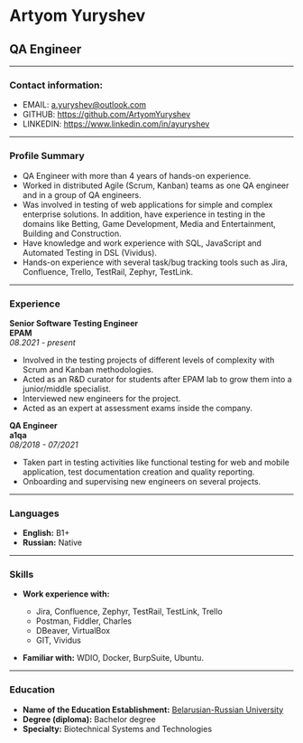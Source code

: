 # Artyom Yuryshev
## QA Engineer

---
### Contact information:

- EMAIL: <a.yuryshev@outlook.com>
- GITHUB: <https://github.com/ArtyomYuryshev>
- LINKEDIN: <https://www.linkedin.com/in/ayuryshev>

---
### Profile Summary
- QA Engineer with more than 4 years of hands-on experience.
- Worked in distributed Agile (Scrum, Kanban) teams as one QA engineer and in a group of QA engineers.
- Was involved in testing of web applications for simple and complex enterprise solutions. In
addition, have experience in testing in the domains like Betting, Game Development, Media and
Entertainment, Building and Construction.
- Have knowledge and work experience with SQL, JavaScript and Automated Testing in DSL (Vividus).
- Hands-on experience with several task/bug tracking tools such as Jira, Confluence, Trello, TestRail, Zephyr, TestLink.


---
### Experience
**Senior Software Testing Engineer**<br>
__EPAM__<br>
_08.2021 - present_<br>
- Involved in the testing projects of different levels of complexity with Scrum and Kanban
methodologies.
- Acted as an R&D curator for students after EPAM lab to grow them into a junior/middle
specialist.
- Interviewed new engineers for the project.
- Acted as an expert at assessment exams inside the company.

**QA Engineer**<br>
__a1qa__<br>
_08/2018 - 07/2021_<br>
- Taken part in testing activities like functional testing for web and mobile application, test
documentation creation and quality reporting.
- Onboarding and supervising new engineers on several projects.

---
### Languages
- **English:** B1+
- **Russian:** Native

---
### Skills
- **Work experience with:** 
    - Jira, Confluence, Zephyr, TestRail, TestLink, Trello
    - Postman, Fiddler, Charles
    - DBeaver, VirtualBox
    - GIT, Vividus

- **Familiar with:** WDIO, Docker, BurpSuite, Ubuntu.

---
### Education
- **Name of the Education Establishment:** [Belarusian-Russian University](http://en.bru.by)
- **Degree (diploma):** Bachelor degree
- **Specialty:** Biotechnical Systems and Technologies